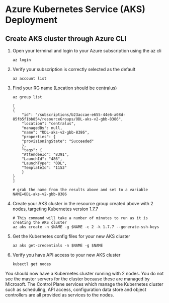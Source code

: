 # Azure Kubernetes Service (AKS) Deployment

## Create AKS cluster through Azure CLI

1. Open your terminal and login to your Azure subscription using the az cli
    ```
    az login
    ```
    
2. Verify your subscription is correctly selected as the default
    ```
    az account list
    ```
3. Find your RG name (Location should be centralus)

    ```
    az group list

    [
    {
        "id": "/subscriptions/b23accae-e655-44e6-a08d-85fb5f1bb854/resourceGroups/ODL-aks-v2-gbb-8386",
        "location": "centralus",
        "managedBy": null,
        "name": "ODL-aks-v2-gbb-8386",
        "properties": {
        "provisioningState": "Succeeded"
        },
        "tags": {
        "AttendeeId": "8391",
        "LaunchId": "486",
        "LaunchType": "ODL",
        "TemplateId": "1153"
        }
    }
    ]

    # grab the name from the results above and set to a variable 
    NAME=ODL-aks-v2-gbb-8386
    
    ```

3. Create your AKS cluster in the resource group created above with 2 nodes, targeting Kubernetes version 1.7.7
    ```
    # This command will take a number of minutes to run as it is creating the AKS cluster
    az aks create -n $NAME -g $NAME -c 2 -k 1.7.7 --generate-ssh-keys
    ```

5. Get the Kubernetes config files for your new AKS cluster
    ```
    az aks get-credentials -n $NAME -g $NAME
    ```

6. Verify you have API access to your new AKS cluster
    ```
    kubectl get nodes
    ```

You should now have a Kubernetes cluster running with 2 nodes. You do not see the master servers for the cluster because these are managed by Microsoft. The Control Plane services which manage the Kubernetes cluster such as scheduling, API access, configuration data store and object controllers are all provided as services to the nodes. 
